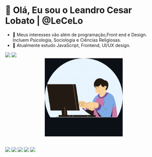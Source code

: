 # 👋 Olá, Eu sou o **Leandro Cesar Lobato** | @LeCeLo



- 👀 Meus interesses vão além de programação,Front end e Design. Incluem Psicologia, Sociologia e Ciências Religiosas.</li>
- 🌱 Atualmente estudo JavaScript, Frontend, UI/UX design.</li>
<div>
  <img height="180em" src="https://github-readme-stats.vercel.app/api?username=lecelo&show_icons=truese&theme=algolia&border_color=0000ff&include_all_commits=true&count_private=true"/>
  <img height="180em" src="https://github-readme-stats.vercel.app/api/top-langs/?username=lecelo&layout-compact&border_color=0000ff&langs_count-16&theme=algolia"/>
 <br>
 
 <div align="center"> <img src="digitador200.gif" width="250px"></div>

 <br>
  <p>
    <a href="mailto:lecelostudio@gmail.com" terget="_blank"><img src="https://img.shields.io/badge/Gmail-D14836?style=for-the-badge&logo=gmail&logoColor=white"></a>
    <a href="https://api.whatsapp.com/send?l=pt-BR&phone=5541998270052&text=Github" terget="_blank"><img src="https://img.shields.io/badge/WhatsApp-25D366?style=for-the-badge&logo=whatsapp&logoColor=white"></a>
    <a href="https://www.facebook.com/leandro.lobato" terget="_blank"><img src="https://img.shields.io/badge/Facebook-1877F2?style=for-the-badge&logo=facebook&logoColor=white"></a>
   <a href="https://www.instagram.com/lecelo.lobato" terget="_blank"><img src="https://img.shields.io/badge/Instagram-E4405F?style=for-the-badge&logo=instagram&logoColor=white"></a>
    <a href="https://www.linkedin.com/in/leandro-cesar-lobato-8b0a8196" terget="_blank"><img src="https://img.shields.io/badge/LinkedIn-0077B5?style=for-the-badge&logo=linkedin&logoColor=white"></a>
   
  </p>
 
  

</div>
 


<!---
LeCeLo/LeCeLo is a ✨ special ✨ repository because its `README.md` (this file) appears on your GitHub profile.
You can click the Preview link to take a look at your changes.
--->

